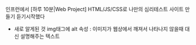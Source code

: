 인프런에서 [하루 10분|Web Project] HTML/JS/CSS로 나만의 심리테스트 사이트 만들기 듣기시작했다

* 새로 알게된 것
img태그에 alt 속성 : 이미지가 웹상에서 깨져서 나타나지 않을때 대신 설명해주는 텍스트
